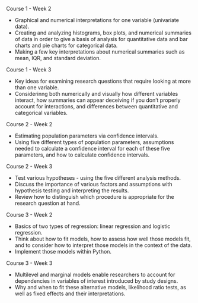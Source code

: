 Course 1 - Week 2
- Graphical and numerical interpretations for one variable (univariate data). 
- Creating and analyzing histograms, box plots, and numerical summaries of data in order to give a basis of analysis for quantitative data and bar charts and pie charts for categorical data. 
- Making a few key interpretations about numerical summaries such as mean, IQR, and standard deviation.

Course 1 - Week 3
- Key ideas for examining research questions that require looking at more than one variable. 
- Considerinng both numerically and visually how different variables interact, how summaries can appear deceiving if you don’t properly account for interactions, and differences between quantitative and categorical variables.

Course 2 - Week 2
- Estimating population parameters via confidence intervals. 
- Using five different types of population parameters, assumptions needed to calculate a confidence interval for each of these five parameters, and how to calculate confidence intervals.

Course 2 - Week 3
- Test various hypotheses - using the five different analysis methods. 
- Discuss the importance of various factors and assumptions with hypothesis testing and interpreting the results. 
- Review how to distinguish which procedure is appropriate for the research question at hand.

Course 3 - Week 2
- Basics of two types of regression: linear regression and logistic regression. 
- Think about how to fit models, how to assess how well those models fit, and to consider how to interpret those models in the context of the data. 
- Implement those models within Python.

Course 3 - Week 3
- Multilevel and marginal models enable researchers to account for dependencies in variables of interest introduced by study designs. 
- Why and when to fit these alternative models, likelihood ratio tests, as well as fixed effects and their interpretations.
